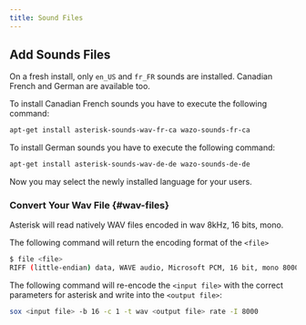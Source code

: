 ```yaml
---
title: Sound Files
---
```


## Add Sounds Files

On a fresh install, only `en_US` and `fr_FR` sounds are installed. Canadian French and German are
available too.

To install Canadian French sounds you have to execute the following command:

```sh
apt-get install asterisk-sounds-wav-fr-ca wazo-sounds-fr-ca
```

To install German sounds you have to execute the following command:

```sh
apt-get install asterisk-sounds-wav-de-de wazo-sounds-de-de
```

Now you may select the newly installed language for your users.

### Convert Your Wav File {#wav-files}

Asterisk will read natively WAV files encoded in wav 8kHz, 16 bits, mono.

The following command will return the encoding format of the `<file>`

```sh
$ file <file>
RIFF (little-endian) data, WAVE audio, Microsoft PCM, 16 bit, mono 8000 Hz
```

The following command will re-encode the `<input file>` with the correct parameters for asterisk and
write into the `<output file>`:

```sh
sox <input file> -b 16 -c 1 -t wav <output file> rate -I 8000
```
